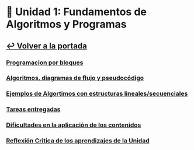 # 🧩 Unidad 1: Fundamentos de Algoritmos y Programas
## [↩️ Volver a la portada](index.md)
### [Programacion por bloques](Programacionporbloques.md)
### [Algoritmos, diagramas de flujo y pseudocódigo](Algoritmos.md)
### [Ejemplos de Algortimos con estructuras lineales/secuenciales](EjemplosAlgoritmosC.md)
### [Tareas entregadas](Tareasentregadas.md)
### [Dificultades en la aplicación de los contenidos](Dificultades.md)
### [Reflexión Critica de los aprendizajes de la Unidad](Reflexion.md)

